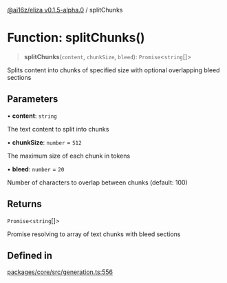 [@ai16z/eliza v0.1.5-alpha.0](../index.md) / splitChunks

# Function: splitChunks()

> **splitChunks**(`content`, `chunkSize`, `bleed`): `Promise`\<`string`[]\>

Splits content into chunks of specified size with optional overlapping bleed sections

## Parameters

• **content**: `string`

The text content to split into chunks

• **chunkSize**: `number` = `512`

The maximum size of each chunk in tokens

• **bleed**: `number` = `20`

Number of characters to overlap between chunks (default: 100)

## Returns

`Promise`\<`string`[]\>

Promise resolving to array of text chunks with bleed sections

## Defined in

[packages/core/src/generation.ts:556](https://github.com/meliksahgurtemel/eliza/blob/main/packages/core/src/generation.ts#L556)
